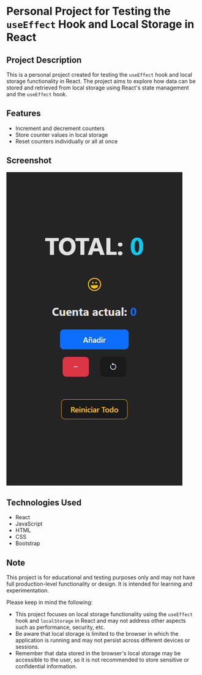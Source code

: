 # Personal Project for Testing the `useEffect` Hook and Local Storage in React

## Project Description

This is a personal project created for testing the `useEffect` hook and local storage functionality in React. The project aims to explore how data can be stored and retrieved from local storage using React's state management and the `useEffect` hook.

## Features

- Increment and decrement counters
- Store counter values in local storage
- Reset counters individually or all at once

## Screenshot

![Active website](./public/screenshot.png)

## Technologies Used

- React
- JavaScript
- HTML
- CSS
- Bootstrap


## Note
This project is for educational and testing purposes only and may not have full production-level functionality or design. It is intended for learning and experimentation.

Please keep in mind the following:

- This project focuses on local storage functionality using the `useEffect` hook and `localStorage` in React and may not address other aspects such as performance, security, etc.
- Be aware that local storage is limited to the browser in which the application is running and may not persist across different devices or sessions.
- Remember that data stored in the browser's local storage may be accessible to the user, so it is not recommended to store sensitive or confidential information.



